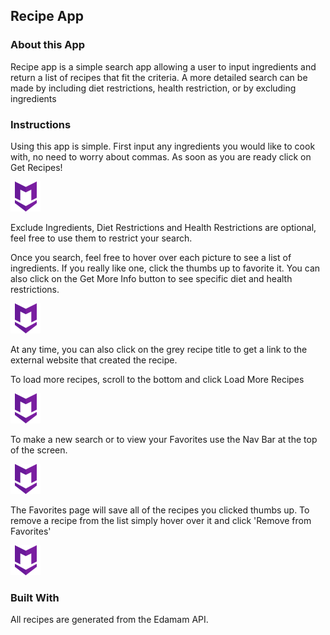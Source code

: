 Recipe App
----------

### About this App

Recipe app is a simple search app allowing a user to input ingredients and return a list of recipes that fit the criteria.  A more detailed search can be made by including diet restrictions, health restriction, or by excluding ingredients


### Instructions
Using this app is simple.  First input any ingredients you would like to cook with, no need to worry about commas.  As soon as you are ready click on Get Recipes!

![alt text](https://github.com/adam-p/markdown-here/raw/master/src/common/images/icon48.png "Search for Ingredients")

Exclude Ingredients, Diet Restrictions and Health Restrictions are optional, feel free to use them to restrict your search.

Once you search, feel free to hover over each picture to see a list of ingredients.  If you really like one, click the thumbs up to favorite it.  You can also click on the Get More Info button to see specific diet and health restrictions.

![alt text](https://github.com/adam-p/markdown-here/raw/master/src/common/images/icon48.png "Favorites and Diets")

At any time, you can also click on the grey recipe title to get a link to the external website that created the recipe.

To load more recipes, scroll to the bottom and click Load More Recipes

![alt text](https://github.com/adam-p/markdown-here/raw/master/src/common/images/icon48.png "Load More")

To make a new search or to view your Favorites use the Nav Bar at the top of the screen.

![alt text](https://github.com/adam-p/markdown-here/raw/master/src/common/images/icon48.png "Nav Bar")

The Favorites page will save all of the recipes you clicked thumbs up.  To remove a recipe from the list simply hover over it and click 'Remove from Favorites'

![alt text](https://github.com/adam-p/markdown-here/raw/master/src/common/images/icon48.png "Remove from Favorites")







### Built With
All recipes are generated from the Edamam API.